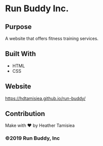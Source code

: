 # Run Buddy Inc.

## Purpose
A website that offers fitness training services.

## Built With
* HTML
* CSS

## Website
https://hdtamisiea.github.io/run-buddy/

## Contribution
Make with ❤️ by Heather Tamisiea

### &copy;2019 Run Buddy, Inc
